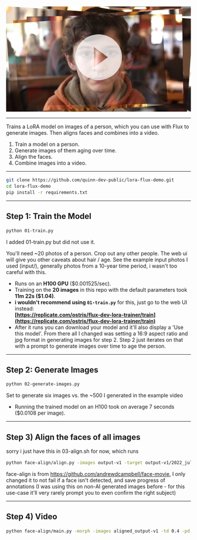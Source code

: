 [![Demo Video](demo.thumbnail.jpg)](https://s3.amazonaws.com/brandbot.studio/public/.tmp/2389jsd_.mp4)


---

Trains a LoRA model on images of a person, which you can use with Flux to generate images. Then aligns faces and combines into a video. 
1. Train a model on a person.  
2. Generate images of them aging over time.  
3. Align the faces.  
4. Combine images into a video.  

---

```bash
git clone https://github.com/quinn-dev-public/lora-flux-demo.git
cd lora-flux-demo
pip install -r requirements.txt
```
---

## Step 1: Train the Model  
```bash
python 01-train.py
```
I added 01-train.py but did not use it. 

You'll need ~20 photos of a person. Crop out any other people. The web ui will give you other caveats about hair / age. See the example input photos I used (input/), generally photos from a 10-year time period, i wasn't too careful with this.
- Runs on an **H100 GPU** ($0.001525/sec).  
- Training on the **20 images** in this repo with the default parameters took **11m 22s ($1.04)**.  
- **i wouldn't recommend using `01-train.py`** for this, just go to the web UI instead:  
  **[https://replicate.com/ostris/flux-dev-lora-trainer/train](https://replicate.com/ostris/flux-dev-lora-trainer/train)**  
- After it runs you can download your model and it'll also display a 'Use this model'. From there all I changed was setting a 16:9 aspect ratio and jpg format in generating images for step 2. Step 2 just iterates on that with a prompt to generate images over time to age the person.

---

## Step 2: Generate Images  
```bash
python 02-generate-images.py 
```
Set to generate six images vs. the ~500 I generated in the example video
- Running the trained model on an H100 took on average 7 seconds ($0.0108 per image).

---

## Step 3) Align the faces of all images
sorry i just have this in 03-align.sh for now, which runs
```bash
python face-align/align.py -images output-v1 -target output-v1/2022_july.jpg -overlay -border 0 -outdir aligned_output-v1
```

face-align is from https://github.com/andrewdcampbell/face-movie, I only changed it to not fail if a face isn't detected, and save progress of annotations (I was using this on non-AI generated images before - for this use-case it'll very rarely prompt you to even confirm the right subject)

---

## Step 4) Video
```bash
python face-align/main.py -morph -images aligned_output-v1 -td 0.4 -pd 0.2 -fps 20 -out aligned_output-v1.mp4
```

